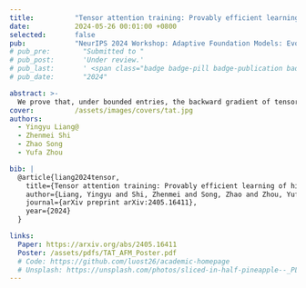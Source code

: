 ```yaml
---
title:          "Tensor attention training: Provably efficient learning of higher-order transformers"
date:           2024-05-26 00:01:00 +0800
selected:       false
pub:            "NeurIPS 2024 Workshop: Adaptive Foundation Models: Evolving AI for Personalized and Efficient Learning"
# pub_pre:        "Submitted to "
# pub_post:       'Under review.'
# pub_last:       ' <span class="badge badge-pill badge-publication badge-success">Spotlight</span>'
# pub_date:       "2024"

abstract: >-
  We prove that, under bounded entries, the backward gradient of tensor attention can be computed in almost linear time—overcoming the $O(n^3)$ complexity barrier—and propose efficient methods to enable practical higher-order transformer training with tensor attention architectures.
cover:          /assets/images/covers/tat.jpg
authors:
  - Yingyu Liang@
  - Zhenmei Shi
  - Zhao Song
  - Yufa Zhou

bib: |
  @article{liang2024tensor,
    title={Tensor attention training: Provably efficient learning of higher-order transformers},
    author={Liang, Yingyu and Shi, Zhenmei and Song, Zhao and Zhou, Yufa},
    journal={arXiv preprint arXiv:2405.16411},
    year={2024}
  }

links:
  Paper: https://arxiv.org/abs/2405.16411
  Poster: /assets/pdfs/TAT_AFM_Poster.pdf
  # Code: https://github.com/luost26/academic-homepage
  # Unsplash: https://unsplash.com/photos/sliced-in-half-pineapple--_PLJZmHZzk
---
```

